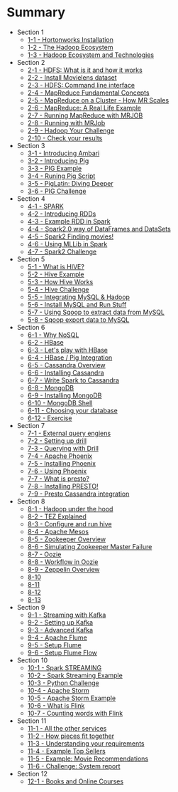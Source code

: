 # Summary

* Section 1
    - [1-1 - Hortonworks Installation](secion-1/1-1.md) 
    - [1-2 - The Hadoop Ecosystem](secion-1/1-2.md) 
    - [1-3 - Hadoop Ecosystem and Technologies](secion-1/1-3.md) 
* Section 2
    - [2-1 - HDFS: What is it and how it works](secion-2/2-1.md) 
    - [2-2 - Install Movielens dataset](secion-2/2-2.md) 
    - [2-3 - HDFS: Command line interface ](secion-2/2-3.md) 
    - [2-4 - MapReduce Fundamental Concepts](secion-2/2-4.md) 
    - [2-5 - MapReduce on a Cluster - How MR Scales](secion-2/2-5.md) 
    - [2-6 - MapReduce: A Real Life Example](secion-2/2-6.md) 
    - [2-7 - Running MapReduce with MRJOB](secion-2/2-7.md) 
    - [2-8 - Running with MRJob](secion-2/2-8.md) 
    - [2-9 - Hadoop Your Challenge](secion-2/2-9.md) 
    - [2-10 - Check your results](secion-2/2-10.md) 
* Section 3
    - [3-1 - Introducing Ambari](section-3/3-1.md)
    - [3-2 - Introducing Pig](section-3/3-2.md)
    - [3-3 - PIG Example](section-3/3-3.md)
    - [3-4 - Runing Pig Script](section-3/3-4.md)
    - [3-5 - PigLatin: Diving Deeper](section-3/3-5.md)
    - [3-6 - PIG Challenge](section-3/3-6.md)
* Section 4
    - [4-1 - SPARK](section-4/4-1.md)
    - [4-2 - Introducing RDDs](section-4/4-2.md)
    - [4-3 - Example RDD in Spark](section-4/4-3.md)
    - [4-4 - Spark2.0 way of DataFrames and DataSets](section-4/4-4.md)
    - [4-5 - Spark2 Finding movies!](section-4/4-5.md)
    - [4-6 - Using MLLib in Spark](section-4/4-6.md)
    - [4-7 - Spark2 Challenge](section-4/4-7.md)
* Section 5
    - [5-1 - What is HIVE?](section-5/5-1.md)
    - [5-2 - Hive Example](section-5/5-2.md)
    - [5-3 - How Hive Works](section-5/5-3.md)
    - [5-4 - Hive Challenge](section-5/5-4.md)
    - [5-5 - Integrating MySQL & Hadoop](section-5/5-5.md)
    - [5-6 - Install MySQL and Run Stuff](section-5/5-6.md)
    - [5-7 - Using Sqoop to extract data from MySQL](section-5/5-7.md)
    - [5-8 - Sqoop export data to MySQL](section-5/5-8.md)
* Section 6
    - [6-1 - Why NoSQL](section-6/6-1.md)
    - [6-2 - HBase](section-6/6-2.md)
    - [6-3 - Let's play with HBase](section-6/6-3.md)
    - [6-4 - HBase / Pig Integration](section-6/6-4.md)
    - [6-5 - Cassandra Overview](section-6/6-5.md)
    - [6-6 - Installing Cassandra](section-6/6-6.md)
    - [6-7 - Write Spark to Cassandra](section-6/6-7.md)
    - [6-8 - MongoDB](section-6/6-8.md)
    - [6-9 - Installing MongoDB](section-6/6-9.md)
    - [6-10 - MongoDB Shell](section-6/6-10.md)
    - [6-11 - Choosing your database](section-6/6-11md)
    - [6-12 - Exercise](section-6/6-12.md)
* Section 7
    - [7-1 - External query engiens](section-7/7-1.md)
    - [7-2 - Setting up drill](section-7/7-2.md)
    - [7-3 - Querying with Drill](section-7/7-3.md)
    - [7-4 - Apache Phoenix](section-7/7-4.md)
    - [7-5 - Installing Phoenix](section-7/7-5.md)
    - [7-6 - Using Phoenix](section-7/7-6.md)
    - [7-7 - What is presto?](section-7/7-7.md)
    - [7-8 - Installing PRESTO!](section-7/7-8.md)
    - [7-9 - Presto Cassandra integration](section-7/7-9.md)
* Section 8
    - [8-1 - Hadoop under the hood](section-8/8-1.md)
    - [8-2 - TEZ Explained](section-8/8-2.md)
    - [8-3 - Configure and run hive](section-8/8-3.md)
    - [8-4 - Apache Mesos](section-8/8-4.md)
    - [8-5 - Zookeeper Overview](section-8/8-5.md)
    - [8-6 - Simulating Zookeeper Master Failure](section-8/8-6.md)
    - [8-7 - Oozie](section-8/8-7.md)
    - [8-8 - Workflow in Oozie](section-8/8-8.md)
    - [8-9 - Zeppelin Overview](section-8/8-9.md)
    - [8-10](section-8/8-10.md)
    - [8-11](section-8/8-11md)
    - [8-12](section-8/8-12.md)
    - [8-13](section-8/8-13.md)
* Section 9
    - [9-1 - Streaming with Kafka](section-9/9-1.md)
    - [9-2 - Setting up Kafka](section-9/9-2.md)
    - [9-3 - Advanced Kafka](section-9/9-3.md)
    - [9-4 - Apache Flume](section-9/9-4.md)
    - [9-5 - Setup Flume](section-9/9-5.md)
    - [9-6 - Setup Flume Flow](section-9/9-6.md)
* Section 10
    - [10-1 - Spark STREAMING](section-10/10-1.md)
    - [10-2 - Spark Streaming Example](section-10/10-2.md)
    - [10-3 - Python Challenge](section-10/10-3.md)
    - [10-4 - Apache Storm](section-10/10-4.md)
    - [10-5 - Apache Storm Example](section-10/10-5.md)
    - [10-6 - What is Flink](section-10/10-6.md)
    - [10-7 - Counting words with Flink](section-10/10-7.md)
* Section 11
    - [11-1 - All the other services](section-11/11-1.md)
    - [11-2 - How pieces fit together](section-11/11-2.md)
    - [11-3 - Understanding your requirements](section-11/11-3.md)
    - [11-4 - Example Top Sellers](section-11/11-4.md)
    - [11-5 - Example: Movie Recommendations](section-11/11-5.md)
    - [11-6 - Challenge: System report](section-11/11-6.md)
* Section 12
    - [12-1 - Books and Online Courses](section-12/12-1.md)







